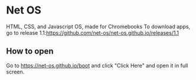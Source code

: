 # Net OS
HTML, CSS, and Javascript OS, made for Chromebooks
To download apps, go to release 1.1:https://github.com/net-os/net-os.github.io/releases/1.1
## How to open
Go to https://net-os.github.io/boot and click "Click Here" and open it in full screen.
